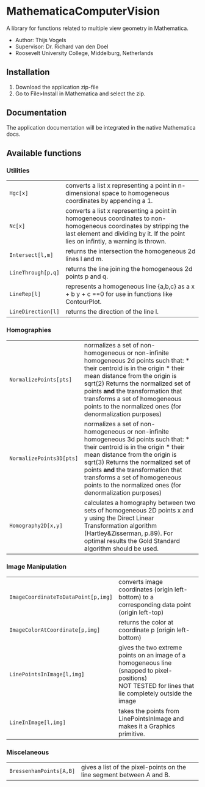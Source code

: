 MathematicaComputerVision
=========================

A library for functions related to multiple view geometry in Mathematica.

* Author: Thijs Vogels
* Supervisor: Dr. Richard van den Doel
* Roosevelt University College, Middelburg, Netherlands

## Installation
1. Download the application zip-file
2. Go to File>Install in Mathematica and select the zip.

## Documentation
The application documentation will be integrated in the native Mathematica docs.

## Available functions

### Utilities
<table>
	<tr>
		<td><code>Hgc[x]</code></td>
		<td>converts a list x representing a point in n-dimensional space 
  to homogeneous coordinates by appending a 1.</td>
	</tr>
	<tr>
		<td><code>Nc[x]</code></td>
		<td>converts a list x representing a point in homogeneous coordinates
  to non-homogeneous coordinates by stripping the last element and dividing by it.
If the point lies on infintiy, a warning is thrown.</td>
	</tr>
	<tr>
		<td><code>Intersect[l,m]</code></td>
		<td>returns the intersection the homogeneous 2d lines l and m.</td>
	</tr>
	<tr>
		<td><code>LineThrough[p,q]</code></td>
		<td>returns the line joining the homogeneous 2d points p and q.</td>
	</tr>
	<tr>
		<td><code>LineRep[l]</code></td>
		<td>represents a homogeneous line {a,b,c} as a x + b y + c ==0
for use in functions like ContourPlot.</td>
	</tr>
	<tr>
		<td><code>LineDirection[l]</code></td>
		<td>returns the direction of the line l.</td>
	</tr>
</table>

### Homographies
<table>
	<tr>
		<td><code>NormalizePoints[pts]</code></td>
		<td>normalizes a set of non-homogeneous or non-infinite homogeneous 2d points such that:
* their centroid is in the origin
* their mean distance from the origin is sqrt(2)
Returns the normalized set of points <b>and</b> the transformation that transforms a set of homogeneous points to the normalized ones (for denormalization purposes)</td>
	</tr>
	<tr>
		<td><code>NormalizePoints3D[pts]</code></td>
		<td>normalizes a set of non-homogeneous or non-infinite homogeneous 3d points such that:
* their centroid is in the origin
* their mean distance from the origin is sqrt(3)
Returns the normalized set of points <b>and</b> the transformation that transforms a set of homogeneous points to the normalized ones (for denormalization purposes)</td>
	</tr>
	<tr>
		<td><code>Homography2D[x,y]</code></td>
		<td>calculates a homography between two sets of homogeneous 2D points x and y using the Direct Linear Transformation algorithm (Hartley&amp;Zisserman, p.89). For optimal results the Gold Standard algorithm should be used.</td>
	</tr>
</table>

### Image Manipulation
<table>
	<tr>
		<td><code>ImageCoordinateToDataPoint[p,img]</code></td>
		<td>converts image coordinates (origin left-bottom) to a corresponding data point (origin left-top)</td>
	</tr>
	<tr>
		<td><code>ImageColorAtCoordinate[p,img]</code></td>
		<td>returns the color at coordinate p (origin left-bottom)</td>
	</tr>
	<tr>
		<td><code>LinePointsInImage[l,img]</code></td>
		<td>gives the two extreme points on an image of a homogeneous line (snapped to pixel-positions)<br>
NOT TESTED for lines that lie completely outside the image</td>
	</tr>
	<tr>
		<td><code>LineInImage[l,img]</code></td>
		<td>takes the points from LinePointsInImage and makes it a Graphics primitive.</td>
	</tr>
</table>

### Miscelaneous
<table>
	<tr>
		<td><code>BressenhamPoints[A,B]</code></td>
		<td>gives a list of the pixel-points on the line segment between A and B.</td>
	</tr>
</table>



